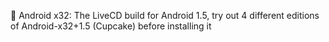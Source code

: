 🤖️ Android x32: The LiveCD build for Android 1.5, try out 4 different editions of Android-x32+1.5 (Cupcake) before installing it
